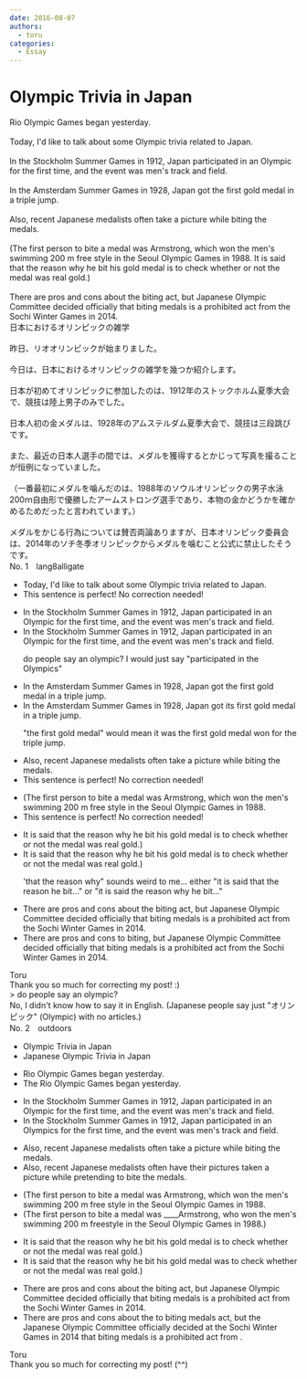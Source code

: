 ```yaml
---
date: 2016-08-07
authors:
  - toru
categories:
  - Essay
---
```


<h1 id="subject_show">Olympic Trivia in Japan</h1>
<div class="date" hidden>Aug 7, 2016 16:39</div>
<div id="post"><div id="body_show_ori">
Rio Olympic Games began yesterday.<br/><br/>Today, I'd like to talk about some Olympic trivia related to Japan.<br/><br/>In the Stockholm Summer Games in 1912, Japan participated in an Olympic for the first time, and the event was men's track and field.<br/><br/>In the Amsterdam Summer Games in 1928, Japan got the first gold medal in a triple jump.<br/><br/>Also, recent Japanese medalists often take a picture while biting the medals.<br/><br/>(The first person to bite a medal was Armstrong, which won the men's swimming 200 m free style in the Seoul Olympic Games in 1988. It is said that the reason why he bit his gold medal is to check whether or not the medal was real gold.)<br/><br/>There are pros and cons about the biting act, but Japanese Olympic Committee decided officially that biting medals is a prohibited act from the Sochi Winter Games in 2014.
</div></div>

<!-- more -->

<div id="post_ja"><div id="body_show_mo">
日本におけるオリンピックの雑学<br/><br/>昨日、リオオリンピックが始まりました。<br/><br/>今日は、日本におけるオリンピックの雑学を幾つか紹介します。<br/><br/>日本が初めてオリンピックに参加したのは、1912年のストックホルム夏季大会で、競技は陸上男子のみでした。<br/><br/>日本人初の金メダルは、1928年のアムステルダム夏季大会で、競技は三段跳びです。<br/><br/>また、最近の日本人選手の間では、メダルを獲得するとかじって写真を撮ることが恒例になっていました。<br/><br/>（一番最初にメダルを噛んだのは、1988年のソウルオリンピックの男子水泳200ｍ自由形で優勝したアームストロング選手であり、本物の金かどうかを確かめるためだったと言われています。）<br/><br/>メダルをかじる行為については賛否両論ありますが、日本オリンピック委員会は、2014年のソチ冬季オリンピックからメダルを噛むこと公式に禁止したそうです。
</div></div>
<div id="block"><div class="first_name"> No. 1　<span class="just_name">lang8alligate</span></div><div id="block2">
<ul class="correction_field">
<li class="incorrect">Today, I'd like to talk about some Olympic trivia related to Japan.</li>
<li class="corrected perfect">This sentence is perfect! No correction needed!</li>
</ul>
<ul class="correction_field">
<li class="incorrect">In the Stockholm Summer Games in 1912, Japan participated in an Olympic for the first time, and the event was men's track and field.</li>
<li class="corrected correct">
In the Stockholm Summer Games in 1912, Japan participated in an Olympic for the first time, and the event was men's track and field.
<p class="correction_comment">do people say an olympic? I would just say "participated in the Olympics"</p>
</li>
</ul>
<ul class="correction_field">
<li class="incorrect">In the Amsterdam Summer Games in 1928, Japan got the first gold medal in a triple jump.</li>
<li class="corrected correct">
In the Amsterdam Summer Games in 1928, Japan got <span class="f_blue">its </span>first gold medal in a triple jump.
<p class="correction_comment">"the first gold medal" would mean it was the first gold medal won for the triple jump.</p>
</li>
</ul>
<ul class="correction_field">
<li class="incorrect">Also, recent Japanese medalists often take a picture while biting the medals.</li>
<li class="corrected perfect">This sentence is perfect! No correction needed!</li>
</ul>
<ul class="correction_field">
<li class="incorrect">(The first person to bite a medal was Armstrong, which won the men's swimming 200 m free style in the Seoul Olympic Games in 1988.</li>
<li class="corrected perfect">This sentence is perfect! No correction needed!</li>
</ul>
<ul class="correction_field">
<li class="incorrect">It is said that the reason why he bit his gold medal is to check whether or not the medal was real gold.)</li>
<li class="corrected correct">
It is said that the reason why he bit his gold medal is to check whether or not the medal was real gold.)
<p class="correction_comment">'that the reason why" sounds weird to me... either "it is said that the reason he bit..." or "it is said the reason why he bit..."</p>
</li>
</ul>
<ul class="correction_field">
<li class="incorrect">There are pros and cons about the biting act, but Japanese Olympic Committee decided officially that biting medals is a prohibited act from the Sochi Winter Games in 2014.</li>
<li class="corrected correct">
There are pros and cons to biting, but Japanese Olympic Committee decided officially that biting medals is a prohibited act from the Sochi Winter Games in 2014.
</li>
</ul>
</div><div class="name"><span class="just_name">Toru</span><br>
Thank you so much for correcting my post! :)<br/>&gt; do people say an olympic?<br/>No, I didn't know how to say it in English. (Japanese people say just "オリンピック" (Olympic) with no articles.)
</div>
</div>
<div id="block"><div class="first_name"> No. 2　<span class="just_name">outdoors</span></div><div id="block2">
<ul class="correction_field">
<li class="incorrect">Olympic Trivia in Japan</li>
<li class="corrected correct">
<span class="f_blue">Japanese </span>Olympic Trivia <span class="sline">in Japan</span>
</li>
</ul>
<ul class="correction_field">
<li class="incorrect">Rio Olympic Games began yesterday.</li>
<li class="corrected correct">
<span class="f_red">The </span>Rio Olympic Games began yesterday.
</li>
</ul>
<ul class="correction_field">
<li class="incorrect">In the Stockholm Summer Games in 1912, Japan participated in an Olympic for the first time, and the event was men's track and field.</li>
<li class="corrected correct">
In the Stockholm Summer Games in 1912, Japan participated in an Olympic<span class="f_red">s</span> for the first time, and the event was men's track and field.
</li>
</ul>
<ul class="correction_field">
<li class="incorrect">Also, recent Japanese medalists often take a picture while biting the medals.</li>
<li class="corrected correct">
Also, recent Japanese medalists often <span class="f_blue">have their pictures </span>take<span class="f_blue">n</span> <span class="sline">a picture while</span> <span class="f_blue">pretending to </span>bit<span class="f_blue">e</span> the medals.
</li>
</ul>
<ul class="correction_field">
<li class="incorrect">(The first person to bite a medal was Armstrong, which won the men's swimming 200 m free style in the Seoul Olympic Games in 1988.</li>
<li class="corrected correct">
(The first person to bite a medal was <span class="f_red">____</span>Armstrong, wh<span class="f_red">o</span> won the men's swimming 200 m freestyle in the Seoul Olympic Games in 1988.)
</li>
</ul>
<ul class="correction_field">
<li class="incorrect">It is said that the reason why he bit his gold medal is to check whether or not the medal was real gold.)</li>
<li class="corrected correct">
It is said that the reason <span class="sline">why</span> he bit his gold medal <span class="f_blue">wa</span>s to check whether or not the medal was real gold.)
</li>
</ul>
<ul class="correction_field">
<li class="incorrect">There are pros and cons about the biting act, but Japanese Olympic Committee decided officially that biting medals is a prohibited act from the Sochi Winter Games in 2014.</li>
<li class="corrected correct">
There are pros and cons <span class="sline">about the</span> <span class="f_blue">to </span>biting <span class="f_blue">medals</span> <span class="sline">act</span>, but <span class="f_blue">the </span>Japanese Olympic Committee officially decided <span class="f_blue">at </span>the Sochi Winter Games in 2014 that biting medals is a prohibited act <span class="sline">from</span> .
</li>
</ul>
</div><div class="name"><span class="just_name">Toru</span><br>
Thank you so much for correcting my post! (^^)
</div>
</div>
